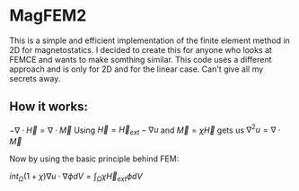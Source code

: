 # MagFEM2
This is a simple and efficient implementation of the finite element method in 2D for magnetostatics. I decided to create this for anyone who looks at FEMCE and wants to make somthing similar. This code uses a different approach and is only for 2D and for the linear case. Can't give all my secrets away.

## How it works:

$-\nabla \cdot \vec{H} = \nabla \cdot \vec{M}$ 
Using $\vec{H} = \vec{H}_{ext} - \nabla u$ and $\vec{M} = \chi \vec{H}$ gets us $\nabla^2 u = \nabla \cdot \vec{M}$

Now by using the basic principle behind FEM:

$int_\Omega (1+\chi)\nabla u \cdot \nabla \phi dV = \int_\Omega \chi \vec{H}_{ext}\phi dV$
